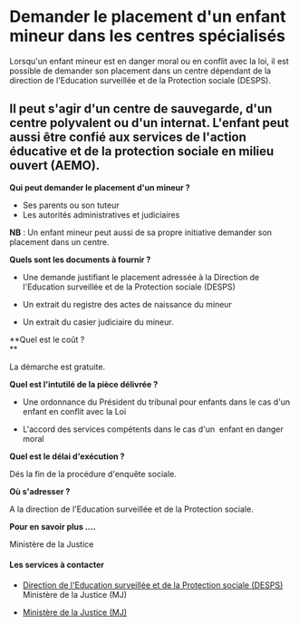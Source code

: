 # Demander le placement d'un enfant mineur dans les centres spécialisés

Lorsqu'un enfant mineur est en danger moral ou en conflit avec la loi, il est possible de demander son placement dans un centre dépendant de la direction de l'Education surveillée et de la Protection sociale (DESPS).  
  
Il peut s'agir d'un centre de sauvegarde, d'un centre polyvalent ou d'un internat. L'enfant peut aussi être confié aux services de l'action éducative et de la protection sociale en milieu ouvert (AEMO).
----------------------------------------------------------------------------------------------------------------------------------------------------------------------------------------------------------------------------------------------------------------------------------------------------------------------------------------------------------------------------------------------------------------------------------------

**Qui peut demander le placement d'un mineur ?**

*   Ses parents ou son tuteur
*   Les autorités administratives et judiciaires

**NB** : Un enfant mineur peut aussi de sa propre initiative demander son placement dans un centre.  

**Quels sont les documents à fournir ?**

*   Une demande justifiant le placement adressée à la Direction de l'Education surveillée et de la Protection sociale (DESPS)  
    
*   Un extrait du registre des actes de naissance du mineur  
    
*   Un extrait du casier judiciaire du mineur.  
    

**Quel est le coût ?  
**

La démarche est gratuite.

**Quel est l'intutilé de la pièce délivrée ?**

*   Une ordonnance du Président du tribunal pour enfants dans le cas d'un  enfant en conflit avec la Loi

*   L'accord des services compétents dans le cas d'un  enfant en danger moral

**Quel est le délai d'exécution ?**

Dés la fin de la procédure d'enquête sociale.

**Où s'adresser ?**

A la direction de l'Education surveillée et de la Protection sociale.

**Pour en savoir plus ....**  
  
Ministère de la Justice

#### Les services à contacter

*   [Direction de l'Education surveillée et de la Protection sociale (DESPS)](../../../services/direction-de-leducation-surveillee-et-de-la-protection-sociale-desps.md) Ministère de la Justice (MJ)  
    
*   [Ministère de la Justice (MJ)](../../../services/ministere-de-la-justice-mj.md)